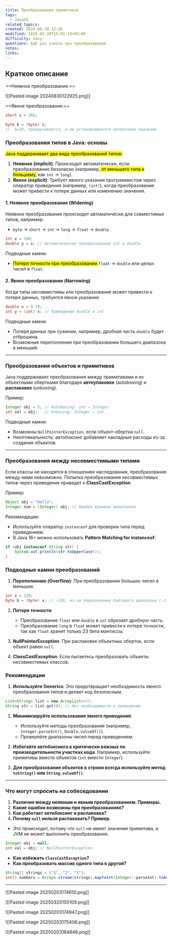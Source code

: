 ```yaml
---
title: Преобразования примитивов
tags:
  - JavaSE
related_topics: 
created: 2024-08-30 12:26
modified: 2025-03-20T15:01:19+03:00
difficulty: easy
questions: Ещё раз узнать про преобразование
notes: 
links: 
---
```


## Краткое описание
==Неявное преобразование:==

![[Pasted image 20240830122925.png]]

==Явное преобразование:==

```java
short s = 266;

byte b = (byte) s; 
//  b=10, прокручивается, а не устанавливается потолочное значение
```

### Преобразования типов в Java: основы

<mark class="hltr-red">Java поддерживает два вида преобразований типов:</mark>

1. **Неявное (implicit)**: Происходит автоматически, если преобразование безопасно (например,<mark class="hltr-purple"> от меньшего типа к большему,</mark> как `int` → `long`).
2. **Явное (explicit)**: Требует явного указания программистом через оператор приведения (например, `(int)`), когда преобразование может привести к потере данных или изменению значения.

#### 1. **Неявное преобразование (Widening)**

Неявное преобразование происходит автоматически для совместимых типов, например:

- `byte` → `short` → `int` → `long` → `float` → `double`

```java
int x = 100;
double y = x; // Автоматическое преобразование int в double

```

Подводные камни:

- <mark class="hltr-yellow">Потеря точности при преобразовании </mark>`float` → `double` или целых чисел в `float`.

#### 2. **Явное преобразование (Narrowing)**

Когда типы несовместимы или преобразование может привести к потере данных, требуется явное указание:

```java
double x = 9.78;
int y = (int) x; // Приведение double к int

```

Подводные камни:

- Потеря данных при сужении, например, дробная часть `double` будет отброшена.
- Возможные переполнения при преобразовании большего диапазона в меньший.

---

### Преобразования объектов и примитивов

Java поддерживает преобразования между примитивами и их объектными обертками благодаря **автоупаковке** (autoboxing) и **распаковке** (unboxing).

Пример:
```java
Integer obj = 5; // Autoboxing: int → Integer
int val = obj;   // Unboxing: Integer → int

```

Подводные камни:

- Возможны `NullPointerException`, если объект-обертка `null`.
- Неоптимальность: автобоксинг добавляет накладные расходы из-за создания объектов.

---

### Преобразования между несовместимыми типами

Если классы не находятся в отношениях наследования, преобразование между ними невозможно. Попытка преобразования несовместимых типов через приведение приведет к **ClassCastException**.

Пример:
```java
Object obj = "Hello";
Integer num = (Integer) obj; // Ошибка времени выполнения

```

Рекомендации:

- Используйте оператор `instanceof` для проверки типа перед приведением.
- В Java 16+ можно использовать **Pattern Matching for instanceof**:

```java
if (obj instanceof String str) {
    System.out.println(str.toUpperCase());
}

```

### Подводные камни преобразований

1. **Переполнение (Overflow)**: При преобразовании больших чисел в меньшие.

```java
int x = 130;
byte b = (byte) x; // -126, из-за переполнения байтового диапазона (-128 до 127)

```

2. **Потеря точности**:
    
    - Преобразование `float` или `double` в `int` обрезает дробную часть.
    - Преобразование `long` в `float` может привести к потере точности, так как `float` хранит только 23 бита мантиссы.
3. **NullPointerException**: При распаковке объектных оберток, если объект равен `null`.
    
4. **ClassCastException**: Если пытаетесь преобразовать объекты несовместимых классов.

### Рекомендации

1. **Используйте Generics**: Это предотвращает необходимость явного преобразования типов и делает код безопасным.
```java
List<String> list = new ArrayList<>();
String str = list.get(0); // Нет необходимости в приведении

```


1. **Минимизируйте использование явного приведения**:
    
    - Используйте методы преобразования (например, `Integer.parseInt()`, `Double.valueOf()`).
    - Проверяйте диапазоны чисел перед приведением.
2. **Избегайте автобоксинга в критически важных по производительности участках кода**. Например, используйте примитивы вместо объектов (`int` вместо `Integer`).
    
3. **Для преобразования объектов в строки всегда используйте метод `toString()` или `String.valueOf()`**.
    

---

### Что могут спросить на собеседовании

1. **Различие между неявным и явным преобразованием. Примеры.**
2. **Какие ошибки возможны при преобразованиях?**
3. **Как работает автобоксинг и распаковка?**
4. **Почему `null` нельзя распаковать? Пример.**
- Это происходит, потому что `null` не имеет значения примитива, и JVM не может выполнить преобразование.

```java
Integer obj = null;
int val = obj; // NullPointerException

```

- **Как избежать `ClassCastException`?**
- **Как преобразовать массив одного типа в другой?**
```java
String[] strings = {"1", "2", "3"};
int[] numbers = Arrays.stream(strings).mapToInt(Integer::parseInt).toArray();

```



----

![[Pasted image 20250203174610.png]]

![[Pasted image 20250320150109.png]]


![[Pasted image 20250203174947.png]]

![[Pasted image 20250203175406.png]]

![[Pasted image 20250203184846.png]]
